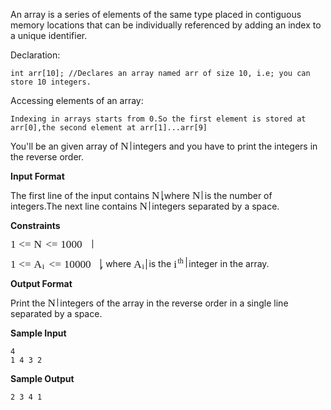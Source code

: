 An array is a series of elements of the same type placed in contiguous memory locations that can be individually referenced by adding an index to a unique identifier.

Declaration:

```
int arr[10]; //Declares an array named arr of size 10, i.e; you can store 10 integers.

```

Accessing elements of an array:

```
Indexing in arrays starts from 0.So the first element is stored at arr[0],the second element at arr[1]...arr[9]

```

You'll be an given array of <span class="MathJax_Preview"></span><span class="MathJax" id="MathJax-Element-25-Frame" role="textbox" aria-readonly="true"><nobr><span class="math" id="MathJax-Span-164" style="width: 1.131em; display: inline-block;"><span style="display: inline-block; position: relative; width: 0.906em; height: 0px; font-size: 123%;"><span style="position: absolute; clip: rect(1.673em 1000em 2.622em -0.359em); top: -2.482em; left: 0.002em;"><span class="mrow" id="MathJax-Span-165"><span class="mi" id="MathJax-Span-166" style="font-family: MathJax_Math-italic;">N<span style="display: inline-block; overflow: hidden; height: 1px; width: 0.093em;"></span></span></span><span style="display: inline-block; width: 0px; height: 2.486em;"></span></span></span><span style="border-left-width: 0.003em; border-left-style: solid; display: inline-block; overflow: hidden; width: 0px; height: 0.947em; vertical-align: -0.053em;"></span></span></nobr></span><script type="math/tex" id="MathJax-Element-25">N</script> integers and you have to print the integers in the reverse order.

**Input Format**

The first line of the input contains <span class="MathJax_Preview"></span><span class="MathJax" id="MathJax-Element-26-Frame" role="textbox" aria-readonly="true"><nobr><span class="math" id="MathJax-Span-167" style="width: 1.131em; display: inline-block;"><span style="display: inline-block; position: relative; width: 0.906em; height: 0px; font-size: 123%;"><span style="position: absolute; clip: rect(1.673em 1000em 2.622em -0.359em); top: -2.482em; left: 0.002em;"><span class="mrow" id="MathJax-Span-168"><span class="mi" id="MathJax-Span-169" style="font-family: MathJax_Math-italic;">N<span style="display: inline-block; overflow: hidden; height: 1px; width: 0.093em;"></span></span></span><span style="display: inline-block; width: 0px; height: 2.486em;"></span></span></span><span style="border-left-width: 0.003em; border-left-style: solid; display: inline-block; overflow: hidden; width: 0px; height: 0.947em; vertical-align: -0.053em;"></span></span></nobr></span><script type="math/tex" id="MathJax-Element-26">N</script>,where <span class="MathJax_Preview"></span><span class="MathJax" id="MathJax-Element-27-Frame" role="textbox" aria-readonly="true"><nobr><span class="math" id="MathJax-Span-170" style="width: 1.131em; display: inline-block;"><span style="display: inline-block; position: relative; width: 0.906em; height: 0px; font-size: 123%;"><span style="position: absolute; clip: rect(1.673em 1000em 2.622em -0.359em); top: -2.482em; left: 0.002em;"><span class="mrow" id="MathJax-Span-171"><span class="mi" id="MathJax-Span-172" style="font-family: MathJax_Math-italic;">N<span style="display: inline-block; overflow: hidden; height: 1px; width: 0.093em;"></span></span></span><span style="display: inline-block; width: 0px; height: 2.486em;"></span></span></span><span style="border-left-width: 0.003em; border-left-style: solid; display: inline-block; overflow: hidden; width: 0px; height: 0.947em; vertical-align: -0.053em;"></span></span></nobr></span><script type="math/tex" id="MathJax-Element-27">N</script> is the number of integers.The next line contains <span class="MathJax_Preview"></span><span class="MathJax" id="MathJax-Element-28-Frame" role="textbox" aria-readonly="true"><nobr><span class="math" id="MathJax-Span-173" style="width: 1.131em; display: inline-block;"><span style="display: inline-block; position: relative; width: 0.906em; height: 0px; font-size: 123%;"><span style="position: absolute; clip: rect(1.673em 1000em 2.622em -0.359em); top: -2.482em; left: 0.002em;"><span class="mrow" id="MathJax-Span-174"><span class="mi" id="MathJax-Span-175" style="font-family: MathJax_Math-italic;">N<span style="display: inline-block; overflow: hidden; height: 1px; width: 0.093em;"></span></span></span><span style="display: inline-block; width: 0px; height: 2.486em;"></span></span></span><span style="border-left-width: 0.003em; border-left-style: solid; display: inline-block; overflow: hidden; width: 0px; height: 0.947em; vertical-align: -0.053em;"></span></span></nobr></span><script type="math/tex" id="MathJax-Element-28">N</script> integers separated by a space.

**Constraints**

<span class="MathJax_Preview"></span><span class="MathJax" id="MathJax-Element-29-Frame" role="textbox" aria-readonly="true"><nobr><span class="math" id="MathJax-Span-176" style="width: 9.397em; display: inline-block;"><span style="display: inline-block; position: relative; width: 7.636em; height: 0px; font-size: 123%;"><span style="position: absolute; clip: rect(1.899em 1000em 2.893em -0.314em); top: -2.708em; left: 0.002em;"><span class="mrow" id="MathJax-Span-177"><span class="mn" id="MathJax-Span-178" style="font-family: MathJax_Main;">1</span><span class="mo" id="MathJax-Span-179" style="font-family: MathJax_Main; padding-left: 0.273em;"><<span style="font-family: MathJax_Main;">=</span></span><span class="mi" id="MathJax-Span-180" style="font-family: MathJax_Math-italic; padding-left: 0.273em;">N<span style="display: inline-block; overflow: hidden; height: 1px; width: 0.093em;"></span></span><span class="mo" id="MathJax-Span-181" style="font-family: MathJax_Main; padding-left: 0.273em;"><<span style="font-family: MathJax_Main;">=</span></span><span class="mn" id="MathJax-Span-182" style="font-family: MathJax_Main; padding-left: 0.273em;">1000</span></span><span style="display: inline-block; width: 0px; height: 2.712em;"></span></span></span><span style="border-left-width: 0.003em; border-left-style: solid; display: inline-block; overflow: hidden; width: 0px; height: 1.003em; vertical-align: -0.108em;"></span></span></nobr></span><script type="math/tex" id="MathJax-Element-29">1<=N<=1000</script>

<span class="MathJax_Preview"></span><span class="MathJax" id="MathJax-Element-30-Frame" role="textbox" aria-readonly="true"><nobr><span class="math" id="MathJax-Span-183" style="width: 10.3em; display: inline-block;"><span style="display: inline-block; position: relative; width: 8.358em; height: 0px; font-size: 123%;"><span style="position: absolute; clip: rect(1.854em 1000em 2.983em -0.314em); top: -2.708em; left: 0.002em;"><span class="mrow" id="MathJax-Span-184"><span class="mn" id="MathJax-Span-185" style="font-family: MathJax_Main;">1</span><span class="mo" id="MathJax-Span-186" style="font-family: MathJax_Main; padding-left: 0.273em;"><<span style="font-family: MathJax_Main;">=</span></span><span class="msubsup" id="MathJax-Span-187" style="padding-left: 0.273em;"><span style="display: inline-block; position: relative; width: 1.131em; height: 0px;"><span style="position: absolute; clip: rect(1.628em 1000em 2.622em -0.359em); top: -2.482em; left: 0.002em;"><span class="mi" id="MathJax-Span-188" style="font-family: MathJax_Math-italic;">A</span><span style="display: inline-block; width: 0px; height: 2.486em;"></span></span><span style="position: absolute; top: -2.166em; left: 0.77em;"><span class="mi" id="MathJax-Span-189" style="font-size: 70.7%; font-family: MathJax_Math-italic;">i</span><span style="display: inline-block; width: 0px; height: 2.306em;"></span></span></span></span><span class="mo" id="MathJax-Span-190" style="font-family: MathJax_Main; padding-left: 0.273em;"><<span style="font-family: MathJax_Main;">=</span></span><span class="mn" id="MathJax-Span-191" style="font-family: MathJax_Main; padding-left: 0.273em;">10000</span></span><span style="display: inline-block; width: 0px; height: 2.712em;"></span></span></span><span style="border-left-width: 0.003em; border-left-style: solid; display: inline-block; overflow: hidden; width: 0px; height: 1.169em; vertical-align: -0.219em;"></span></span></nobr></span><script type="math/tex" id="MathJax-Element-30">1<=A_i<=10000</script>, where <span class="MathJax_Preview"></span><span class="MathJax" id="MathJax-Element-31-Frame" role="textbox" aria-readonly="true"><nobr><span class="math" id="MathJax-Span-192" style="width: 1.448em; display: inline-block;"><span style="display: inline-block; position: relative; width: 1.177em; height: 0px; font-size: 123%;"><span style="position: absolute; clip: rect(1.312em 1000em 2.441em -0.359em); top: -2.166em; left: 0.002em;"><span class="mrow" id="MathJax-Span-193"><span class="msubsup" id="MathJax-Span-194"><span style="display: inline-block; position: relative; width: 1.131em; height: 0px;"><span style="position: absolute; clip: rect(1.628em 1000em 2.622em -0.359em); top: -2.482em; left: 0.002em;"><span class="mi" id="MathJax-Span-195" style="font-family: MathJax_Math-italic;">A</span><span style="display: inline-block; width: 0px; height: 2.486em;"></span></span><span style="position: absolute; top: -2.166em; left: 0.77em;"><span class="mi" id="MathJax-Span-196" style="font-size: 70.7%; font-family: MathJax_Math-italic;">i</span><span style="display: inline-block; width: 0px; height: 2.306em;"></span></span></span></span></span><span style="display: inline-block; width: 0px; height: 2.17em;"></span></span></span><span style="border-left-width: 0.003em; border-left-style: solid; display: inline-block; overflow: hidden; width: 0px; height: 1.169em; vertical-align: -0.219em;"></span></span></nobr></span><script type="math/tex" id="MathJax-Element-31">A_i</script> is the <span class="MathJax_Preview"></span><span class="MathJax" id="MathJax-Element-32-Frame" role="textbox" aria-readonly="true"><nobr><span class="math" id="MathJax-Span-197" style="width: 1.448em; display: inline-block;"><span style="display: inline-block; position: relative; width: 1.177em; height: 0px; font-size: 123%;"><span style="position: absolute; clip: rect(1.177em 1000em 2.306em -0.404em); top: -2.166em; left: 0.002em;"><span class="mrow" id="MathJax-Span-198"><span class="msubsup" id="MathJax-Span-199"><span style="display: inline-block; position: relative; width: 1.131em; height: 0px;"><span style="position: absolute; clip: rect(1.673em 1000em 2.622em -0.404em); top: -2.482em; left: 0.002em;"><span class="mi" id="MathJax-Span-200" style="font-family: MathJax_Math-italic;">i</span><span style="display: inline-block; width: 0px; height: 2.486em;"></span></span><span style="position: absolute; top: -2.708em; left: 0.364em;"><span class="texatom" id="MathJax-Span-201"><span class="mrow" id="MathJax-Span-202"><span class="mi" id="MathJax-Span-203" style="font-size: 70.7%; font-family: MathJax_Math-italic;">t</span><span class="mi" id="MathJax-Span-204" style="font-size: 70.7%; font-family: MathJax_Math-italic;">h</span></span></span><span style="display: inline-block; width: 0px; height: 2.306em;"></span></span></span></span></span><span style="display: inline-block; width: 0px; height: 2.17em;"></span></span></span><span style="border-left-width: 0.003em; border-left-style: solid; display: inline-block; overflow: hidden; width: 0px; height: 1.225em; vertical-align: -0.053em;"></span></span></nobr></span><script type="math/tex" id="MathJax-Element-32">i^{th}</script> integer in the array.

**Output Format**

Print the <span class="MathJax_Preview"></span><span class="MathJax" id="MathJax-Element-33-Frame" role="textbox" aria-readonly="true"><nobr><span class="math" id="MathJax-Span-205" style="width: 1.131em; display: inline-block;"><span style="display: inline-block; position: relative; width: 0.906em; height: 0px; font-size: 123%;"><span style="position: absolute; clip: rect(1.673em 1000em 2.622em -0.359em); top: -2.482em; left: 0.002em;"><span class="mrow" id="MathJax-Span-206"><span class="mi" id="MathJax-Span-207" style="font-family: MathJax_Math-italic;">N<span style="display: inline-block; overflow: hidden; height: 1px; width: 0.093em;"></span></span></span><span style="display: inline-block; width: 0px; height: 2.486em;"></span></span></span><span style="border-left-width: 0.003em; border-left-style: solid; display: inline-block; overflow: hidden; width: 0px; height: 0.947em; vertical-align: -0.053em;"></span></span></nobr></span><script type="math/tex" id="MathJax-Element-33">N</script> integers of the array in the reverse order in a single line separated by a space.

**Sample Input**

```
4
1 4 3 2

```

**Sample Output**

```
2 3 4 1

```
